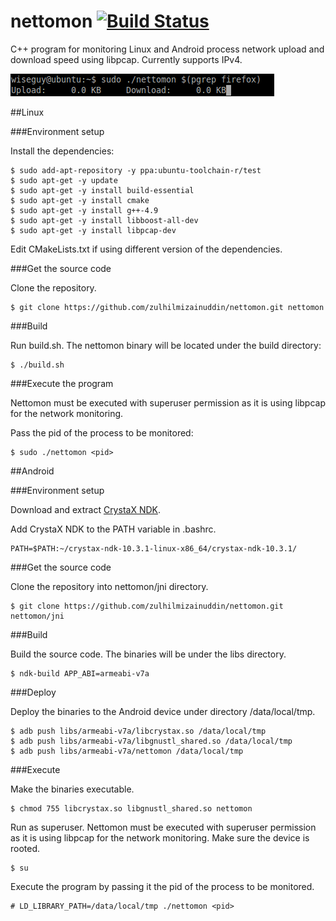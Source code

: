 # nettomon [![Build Status](https://travis-ci.org/zulhilmizainuddin/nettomon.svg?branch=master)](https://travis-ci.org/zulhilmizainuddin/nettomon)
C++ program for monitoring Linux and Android process network upload and download speed using libpcap.
Currently supports IPv4.

<img src="https://github.com/zulhilmizainuddin/nettomon/blob/master/nettomon.gif">

##Linux

###Environment setup

Install the dependencies:

    $ sudo add-apt-repository -y ppa:ubuntu-toolchain-r/test
    $ sudo apt-get -y update
    $ sudo apt-get -y install build-essential
    $ sudo apt-get -y install cmake
    $ sudo apt-get -y install g++-4.9
    $ sudo apt-get -y install libboost-all-dev
    $ sudo apt-get -y install libpcap-dev
    
Edit CMakeLists.txt if using different version of the dependencies.

###Get the source code

Clone the repository.

    $ git clone https://github.com/zulhilmizainuddin/nettomon.git nettomon

###Build

Run build.sh. The nettomon binary will be located under the build directory:

    $ ./build.sh
    
###Execute the program

Nettomon must be executed with superuser permission as it is using libpcap for the network monitoring.

Pass the pid of the process to be monitored:

    $ sudo ./nettomon <pid>

##Android

###Environment setup

Download and extract <a href="https://www.crystax.net/download/crystax-ndk-10.3.1-linux-x86_64.tar.xz">CrystaX NDK<a/>.

Add CrystaX NDK to the PATH variable in .bashrc.

    PATH=$PATH:~/crystax-ndk-10.3.1-linux-x86_64/crystax-ndk-10.3.1/
    
###Get the source code

Clone the repository into nettomon/jni directory.

    $ git clone https://github.com/zulhilmizainuddin/nettomon.git nettomon/jni
    
###Build

Build the source code. The binaries will be under the libs directory.

    $ ndk-build APP_ABI=armeabi-v7a
    
###Deploy

Deploy the binaries to the Android device under directory /data/local/tmp.

    $ adb push libs/armeabi-v7a/libcrystax.so /data/local/tmp
    $ adb push libs/armeabi-v7a/libgnustl_shared.so /data/local/tmp
    $ adb push libs/armeabi-v7a/nettomon /data/local/tmp
    
###Execute

Make the binaries executable.

    $ chmod 755 libcrystax.so libgnustl_shared.so nettomon
    
Run as superuser. Nettomon must be executed with superuser permission as it is using libpcap for the network monitoring. Make sure the device is rooted.

    $ su
    
Execute the program by passing it the pid of the process to be monitored.

    # LD_LIBRARY_PATH=/data/local/tmp ./nettomon <pid>
